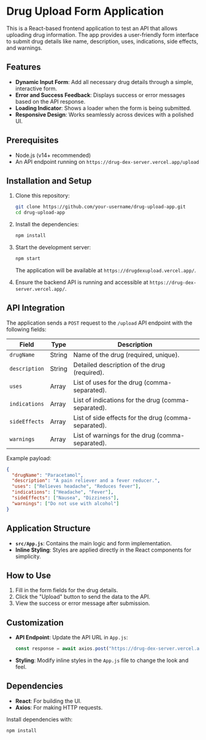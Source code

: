 
# Drug Upload Form Application

This is a React-based frontend application to test an API that allows uploading drug information. The app provides a user-friendly form interface to submit drug details like name, description, uses, indications, side effects, and warnings.

## Features

- **Dynamic Input Form**: Add all necessary drug details through a simple, interactive form.
- **Error and Success Feedback**: Displays success or error messages based on the API response.
- **Loading Indicator**: Shows a loader when the form is being submitted.
- **Responsive Design**: Works seamlessly across devices with a polished UI.

## Prerequisites

- Node.js (v14+ recommended)
- An API endpoint running on `https://drug-dex-server.vercel.app/upload` 
## Installation and Setup

1. Clone this repository:
   ```bash
   git clone https://github.com/your-username/drug-upload-app.git
   cd drug-upload-app
   ```

2. Install the dependencies:
   ```bash
   npm install
   ```

3. Start the development server:
   ```bash
   npm start
   ```

   The application will be available at `https://drugdexupload.vercel.app/`.

4. Ensure the backend API is running and accessible at `https://drug-dex-server.vercel.app/`.

## API Integration

The application sends a `POST` request to the `/upload` API endpoint with the following fields:

| Field          | Type   | Description                                           |
|-----------------|--------|-------------------------------------------------------|
| `drugName`     | String | Name of the drug (required, unique).                  |
| `description`  | String | Detailed description of the drug (required).          |
| `uses`         | Array  | List of uses for the drug (comma-separated).          |
| `indications`  | Array  | List of indications for the drug (comma-separated).   |
| `sideEffects`  | Array  | List of side effects for the drug (comma-separated).  |
| `warnings`     | Array  | List of warnings for the drug (comma-separated).      |

Example payload:
```json
{
  "drugName": "Paracetamol",
  "description": "A pain reliever and a fever reducer.",
  "uses": ["Relieves headache", "Reduces fever"],
  "indications": ["Headache", "Fever"],
  "sideEffects": ["Nausea", "Dizziness"],
  "warnings": ["Do not use with alcohol"]
}
```

## Application Structure

- **`src/App.js`**: Contains the main logic and form implementation.
- **Inline Styling**: Styles are applied directly in the React components for simplicity.

## How to Use

1. Fill in the form fields for the drug details.
2. Click the "Upload" button to send the data to the API.
3. View the success or error message after submission.

## Customization

- **API Endpoint**: Update the API URL in `App.js`:
  ```javascript
  const response = await axios.post("https://drug-dex-server.vercel.app/upload", payload);
  ```
- **Styling**: Modify inline styles in the `App.js` file to change the look and feel.

## Dependencies

- **React**: For building the UI.
- **Axios**: For making HTTP requests.

Install dependencies with:
```bash
npm install
```